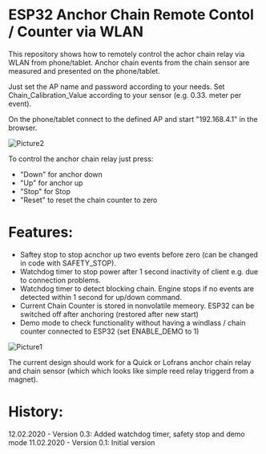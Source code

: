 # ESP32 Anchor Chain Remote Contol / Counter via WLAN

This repository shows how to remotely control the achor chain relay via WLAN from phone/tablet.
Anchor chain events from the chain sensor are measured and presented on the phone/tablet.

Just set the AP name and password according to your needs. 
Set Chain_Calibration_Value according to your sensor (e.g. 0.33. meter per event).

On the phone/tablet connect to the defined AP and start "192.168.4.1" in the browser.

![Picture2](https://github.com/AK-Homberger/ESP32_ChainCounter_WLAN/blob/master/IMG_1252.PNG)

To control the anchor chain relay just press:
- "Down" for anchor down
- "Up" for anchor up
- "Stop" for Stop
- "Reset" to reset the chain counter to zero

# Features:
- Saftey stop to stop acnchor up two events before zero (can be changed in code with SAFETY_STOP).
- Watchdog timer to stop power after 1 second inactivity of client e.g. due to connection problems.
- Watchdog timer to detect blocking chain. Engine stops if no events are detected within 1 second for up/down command.
- Current Chain Counter is stored in nonvolatile memeory. ESP32 can be switched off after anchoring (restored after new start)
- Demo mode to check functionality without having a windlass / chain counter connected to ESP32 (set ENABLE_DEMO to 1)

![Picture1](https://github.com/AK-Homberger/ESP32_ChainCounter_WLAN/blob/master/ESP32ChainCounterWLAN_OC_Relais.png)

The current design should work for a Quick or Lofrans anchor chain relay and chain sensor (which which looks like simple reed relay triggerd from a magnet).

# History:
12.02.2020 - Version 0.3: Added watchdog timer, safety stop and demo mode
11.02.2020 - Version 0.1: Initial version

